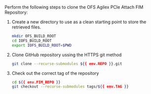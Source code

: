 Perform the following steps to clone the OFS Agilex PCIe Attach FIM Repository:

1. Create a new directory to use as a clean starting point to store the retrieved files.
    ```bash
    mkdir OFS_BUILD_ROOT
    cd IOFS_BUILD_ROOT
    export IOFS_BUILD_ROOT=$PWD
    ```
2. Clone GitHub repository ussing the HTTPS git method
    ```bash
    git clone --recurse-submodules ${{ env.REPO }}.git
    ```
3. Check out the correct tag of the repository
    ```bash
    cd ${{ env.FIM_REPO }}
    git checkout --recurse-submodules tags/${{ env.TAG }}
    ```